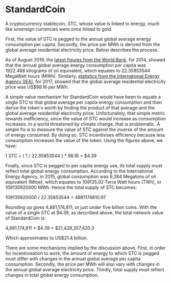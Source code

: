 # StandardCoin

A cryptocurrency stablecoin, STC, whose value is linked to energy, much like sovereign currencies were once linked to gold.

First, the value of STC is pegged to the annual global average energy consumption per capita. Secondly, the price per MWh is derived from the global average residential electricity price. Below describes the process.

As of August 2019, the [latest figures from the World Bank](https://data.worldbank.org/indicator/EG.USE.PCAP.KG.OE), for 2014, showed that the annual global average energy consumption per capita was 1922.488 kilograms of oil equivalent, which equates to 22.35853544 MegaWatt hours (MWh). Similarly, [statistics from the International Energy Agency (IEA)](https://www.iea.org/statistics/prices/), for 2017, showed that the global average residential electricity price was US$98.16 per MWh.

A simple value mechanism for StandardCoin would have been to equate a single STC to that global average per capita energy consumption and then derive the token's worth by finding the product of that average and the global average residential electricity price. Unfortunately, that simple metric rewards inefficiency, since the value of STC would increase as consumption increases. In a world threatened by climate change, that is problematic. A simple fix is to measure the value of STC against the inverse of the amount of energy consumed. By doing so, STC incentivises efficiency because less consumption increases the value of the token. Using the figures above, we have:

1 STC = ( 1 / 22.35853544 ) * 98.16  = $4.39

Finally, since STC is pegged to per capita energy use, its total supply must reflect total global energy consumption. According to the International Energy Agency, in 2015, global consumption was 9,384 Megatons of oil equivalent (Mtoe), which equates to 109135.92 Terra Watt hours (TWh), or 109135920000 MWh. Hence the total supply of STC becomes:

109135920000 / 22.35853544 = 4881174810.97

Rounding up gives 4,881,174,811, or just under five billion coins. With the value of a single STC at $4.39, as described above, the total network value of StandardCoin is:

4,881,174,811 * $4.39 = $21,428,357,420.3

Which approximates to US$21.4 billion.

There are some mechanisms implied by the discussion above. First, in order for incentivisation to work, the amount of energy to which STC is pegged must differ with changes in the annual global average per capita consumption. Secondly, the price per MWh will also vary with changes in the annual global average electricity price. Thirdly, total supply must reflect changes in total global energy consumption.
